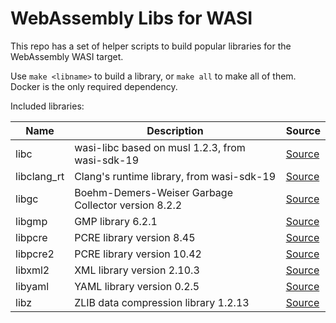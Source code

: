 # WebAssembly Libs for WASI

This repo has a set of helper scripts to build popular libraries for the WebAssembly WASI target.

Use `make <libname>` to build a library, or `make all` to make all of them. Docker is the only required dependency.

Included libraries:

| Name | Description | Source |
| --- | --- | --- |
| libc | wasi-libc based on musl 1.2.3, from wasi-sdk-19 | [Source](https://github.com/WebAssembly/wasi-libc) |
| libclang_rt | Clang's runtime library, from wasi-sdk-19 | [Source](https://github.com/WebAssembly/wasi-sdk) |
| libgc | Boehm-Demers-Weiser Garbage Collector version 8.2.2 | [Source](https://github.com/ivmai/bdwgc) |
| libgmp | GMP library 6.2.1 | [Source](https://gmplib.org/) |
| libpcre | PCRE library version 8.45 | [Source](https://www.pcre.org/) |
| libpcre2 | PCRE library version 10.42 | [Source](https://github.com/PCRE2Project/pcre2) |
| libxml2 | XML library version 2.10.3 | [Source](https://github.com/GNOME/libxml2) |
| libyaml | YAML library version 0.2.5 | [Source](https://github.com/yaml/libyaml) |
| libz | ZLIB data compression library 1.2.13 | [Source](https://zlib.net/) |
